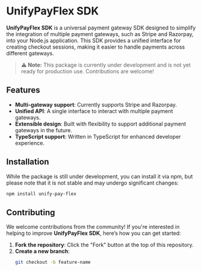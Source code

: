 # UnifyPayFlex SDK

**UnifyPayFlex SDK** is a universal payment gateway SDK designed to simplify the integration of multiple payment gateways, such as Stripe and Razorpay, into your Node.js application. This SDK provides a unified interface for creating checkout sessions, making it easier to handle payments across different gateways.

> **⚠️ Note:** This package is currently under development and is not yet ready for production use. Contributions are welcome!

## Features

- **Multi-gateway support**: Currently supports Stripe and Razorpay.
- **Unified API**: A single interface to interact with multiple payment gateways.
- **Extensible design**: Built with flexibility to support additional payment gateways in the future.
- **TypeScript support**: Written in TypeScript for enhanced developer experience.

## Installation

While the package is still under development, you can install it via npm, but please note that it is not stable and may undergo significant changes:

```bash
npm install unify-pay-flex
```

## Contributing

We welcome contributions from the community! If you're interested in helping to improve **UnifyPayFlex SDK**, here’s how you can get started:

1. **Fork the repository**: Click the "Fork" button at the top of this repository.
2. **Create a new branch**:
   ```bash
   git checkout -b feature-name
   ```
